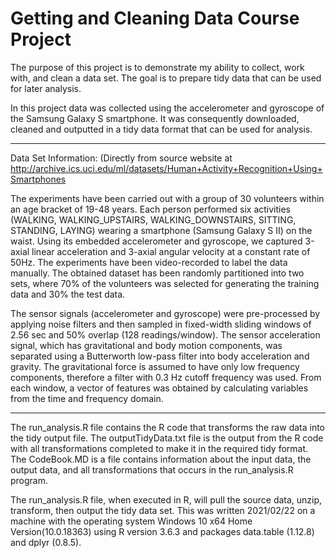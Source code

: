 # Getting and Cleaning Data Course Project

The purpose of this project is to demonstrate my ability to collect, work with, and clean a data set. The goal is to prepare tidy data that can be used for later analysis.

In this project data was collected using the accelerometer and gyroscope of the Samsung Galaxy S smartphone. It was consequently downloaded, cleaned and outputted in a tidy data format that can be used for analysis.

-----
Data Set Information:
(Directly from source website at http://archive.ics.uci.edu/ml/datasets/Human+Activity+Recognition+Using+Smartphones

The experiments have been carried out with a group of 30 volunteers within an age bracket of 19-48 years. Each person performed six activities (WALKING, WALKING_UPSTAIRS, WALKING_DOWNSTAIRS, SITTING, STANDING, LAYING) wearing a smartphone (Samsung Galaxy S II) on the waist. Using its embedded accelerometer and gyroscope, we captured 3-axial linear acceleration and 3-axial angular velocity at a constant rate of 50Hz. The experiments have been video-recorded to label the data manually. The obtained dataset has been randomly partitioned into two sets, where 70% of the volunteers was selected for generating the training data and 30% the test data.

The sensor signals (accelerometer and gyroscope) were pre-processed by applying noise filters and then sampled in fixed-width sliding windows of 2.56 sec and 50% overlap (128 readings/window). The sensor acceleration signal, which has gravitational and body motion components, was separated using a Butterworth low-pass filter into body acceleration and gravity. The gravitational force is assumed to have only low frequency components, therefore a filter with 0.3 Hz cutoff frequency was used. From each window, a vector of features was obtained by calculating variables from the time and frequency domain.

-----

The run_analysis.R file contains the R code that transforms the raw data into the tidy output file.
The outputTidyData.txt file is the output from the R code with all transformations completed to make it in the required tidy format.
The CodeBook.MD is a file contains information about the input data, the output data, and all transformations that occurs in the run_analysis.R program.

The run_analysis.R file, when executed in R, will pull the source data, unzip, transform, then output the tidy data set. This was written 2021/02/22 on a machine with the operating system Windows 10 x64 Home Version(10.0.18363) using R version 3.6.3 and packages data.table (1.12.8) and dplyr (0.8.5).


